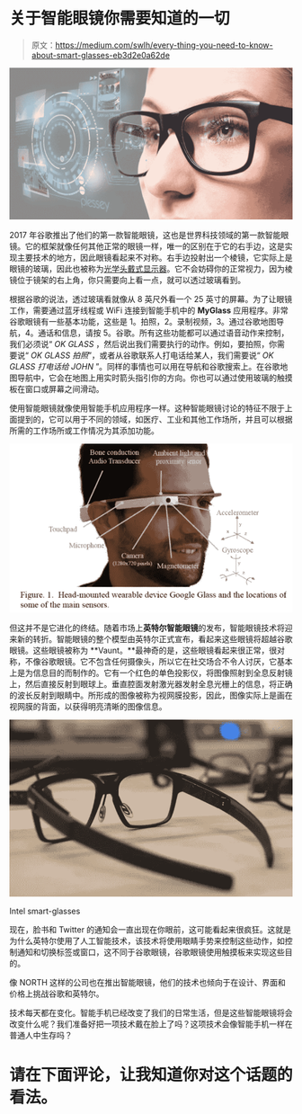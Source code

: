 # 关于智能眼镜你需要知道的一切

> 原文：<https://medium.com/swlh/every-thing-you-need-to-know-about-smart-glasses-eb3d2e0a62de>

![](img/35b0dc826947650c47c50ec598853c1a.png)

2017 年谷歌推出了他们的第一款智能眼镜，这也是世界科技领域的第一款智能眼镜。它的框架就像任何其他正常的眼镜一样，唯一的区别在于它的右手边，这是实现主要技术的地方，因此眼镜看起来不对称。右手边投射出一个棱镜，它实际上是眼镜的玻璃，因此也被称为[光学头戴式显示器](https://en.wikipedia.org/wiki/Optical_head-mounted_display)。它不会妨碍你的正常视力，因为棱镜位于镜架的右上角，你只需要向上看一点，就可以透过玻璃看到。

根据谷歌的说法，透过玻璃看就像从 8 英尺外看一个 25 英寸的屏幕。为了让眼镜工作，需要通过蓝牙线程或 WiFi 连接到智能手机中的 **MyGlass** 应用程序。非常谷歌眼镜有一些基本功能，这些是 1。拍照，2。录制视频，3。通过谷歌地图导航，4。通话和信息，请按 5。谷歌。所有这些功能都可以通过语音动作来控制，我们必须说“ *OK GLASS* ，然后说出我们需要执行的动作。例如，要拍照，你需要说“ *OK GLASS 拍照*”，或者从谷歌联系人打电话给某人，我们需要说“ *OK GLASS 打电话给 JOHN* ”。同样的事情也可以用在导航和谷歌搜索上。在谷歌地图导航中，它会在地图上用实时箭头指引你的方向。你也可以通过使用玻璃的触摸板在窗口或屏幕之间滑动。

使用智能眼镜就像使用智能手机应用程序一样。这种智能眼镜讨论的特征不限于上面提到的，它可以用于不同的领域，如医疗、工业和其他工作场所，并且可以根据所需的工作场所或工作情况为其添加功能。

![](img/977b8d39c0439baeca51e0932585f5b5.png)

但这并不是它进化的终结。随着市场上**英特尔智能眼镜**的发布，智能眼镜技术将迎来新的转折。智能眼镜的整个模型由英特尔正式宣布，看起来这些眼镜将超越谷歌眼镜。这些眼镜被称为 **Vaunt。**最神奇的是，这些眼镜看起来很正常，很对称，不像谷歌眼镜。它不包含任何摄像头，所以它在社交场合不令人讨厌，它基本上是为信息目的而制作的。它有一个红色的单色投影仪，将图像照射到全息反射镜上，然后直接反射到眼球上。垂直腔面发射激光器发射全息光栅上的信息，将正确的波长反射到眼睛中。所形成的图像被称为视网膜投影，因此，图像实际上是画在视网膜的背面，以获得明亮清晰的图像信息。

![](img/fd626060293c89a4c896561035f30d62.png)

Intel smart-glasses

现在，脸书和 Twitter 的通知会一直出现在你眼前，这可能看起来很疯狂。这就是为什么英特尔使用了人工智能技术，该技术将使用眼睛手势来控制这些动作，如控制通知和切换标签或窗口，这不同于谷歌眼镜，谷歌眼镜使用触摸板来实现这些目的。

像 NORTH 这样的公司也在推出智能眼镜，他们的技术也倾向于在设计、界面和价格上挑战谷歌和英特尔。

技术每天都在变化。智能手机已经改变了我们的日常生活，但是这些智能眼镜将会改变什么呢？我们准备好把一项技术戴在脸上了吗？这项技术会像智能手机一样在普通人中生存吗？

# 请在下面评论，让我知道你对这个话题的看法。